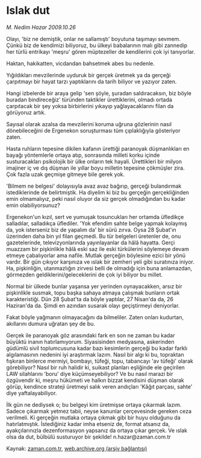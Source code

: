 # Islak dut

*M. Nedim Hazar 2009.10.26*

<tr><td class="metin" colspan="2" style="padding-top: 20px; padding-left: 5px; ">Olayı, 'biz ne demiştik, onlar ne sallamıştı' boyutuna taşımayı sevmem. Çünkü biz de kendimizi biliyoruz, bu ülkeyi babalarının malı gibi zannedip her türlü entrikayı 'meşru' gören müptezeller de kendilerini çok iyi tanıyorlar.</td></tr><tr><td class="metin" colspan="2" style="padding-top: 20px; padding-left: 5px; "><p>Haktan, hakikatten, vicdandan bahsetmek abes bu nedenle.
<p>Yığıldıkları mevzilerinde uyduruk bir gerçek üretmek ya da gerçeği çarpıtmayı bir hayat tarzı yaptıklarını da tarih biliyor ve yazıyor zaten.
<p>Hangi izbelerde bir araya gelip 'sen şöyle, şuradan saldıracaksın, biz böyle buradan bindireceğiz' türünden taktikler ürettiklerini, olmadı ortada çarpıtacak bir şey yoksa birbirlerini yıkayıp yağlayacaklarını filan da görüyoruz artık.
<p>Sayısal olarak azalsa da mevzilerini koruma uğruna gözlerinin nasıl dönebileceğini de Ergenekon soruşturması tüm çıplaklığıyla gösteriyor zaten.
<p>Hasta ruhların tepesine dikilen kafanın ürettiği paranoyak düşmanlıkları en bayağı yöntemlerle ortaya atıp, sonrasında milleti korku içinde susturacakları psikolojik bir ülke onların tek hayali. Ürettikleri bir milyon imajiner iç ve dış düşman ile yıllar boyu milletin tepesine çökmüşler zira. Çok fazla uzak geçmişe gitmeye bile gerek yok.
<p>'Bilmem ne belgesi' dolayısıyla avaz avaz bağırıp, gerçeği bulandırmak istediklerinde de belirtmiştik. Ha diyelim ki biz bu gerçeğin gerçekliğinden emin olmamalıyız, peki nasıl oluyor da siz gerçek olmadığından bu kadar emin olabiliyorsunuz?
<p>Ergenekon'un kızıl, sert ve yumuşak tosuncukları her ortamda üfledikçe salladılar, salladıkça üflediler. 'Yok efendim sahte belge yapmak kolaymış da, yok isterseniz biz de yapalım da' bir sürü zırva. Oysa 28 Şubat'ın üzerinden daha bin yıl filan geçmedi. Bu tür belgeleri üretenler de, onu gazetelerinde, televizyonlarında yayınlayanlar da hâlâ hayatta. Gerçi muazzam bir pişkinlikle hâlâ eski saz ile eski türkülerini söylemeye devam etmeye çabalıyorlar ama nafile. Mutlak gerçeğin böylesine ezici bir yönü vardır. Bir gün çıkıyor karşınıza ve ıslak bir zemheri yeli gibi suratınıza iniyor. Ha, pişkinliğin, utanmazlığın zirvesi belli de olmadığı için buna anlamazdan, görmezden geldiklerini/geleceklerini de çok iyi biliyor bu millet.
<p>Normal bir ülkede bunlar yaşansa yer yerinden oynayacakken, arsız bir pişkinlikle susmak, topu başka sahaya atmaya çalışmak bunların ortak karakteristiği. Dün 28 Şubat'ta da böyle yaptılar, 27 Nisan'da da, 26 Haziran'da da. Şimdi en azından susarak olayı geçiştirmeyi deniyorlar.
<p>Fakat böyle yağmanın olmayacağını da bilmeliler. Zaten onları kudurtan, akıllarını dumura uğratan şey de bu.
<p>Gerçek ile paranoyak göz arasındaki fark en son ne zaman bu kadar büyüktü inanın hatırlamıyorum. Siyasisinden medyasına, askerinden güdümlü sivil toplumcusuna kadar bazı kesimlerin gerçeği bu kadar farklı algılamasının nedenini iyi araştırmak lazım. Nasıl bir algı ki bu, topraktan fışkıran binlerce mermiyi, bombayı, tüfeği, topu, tabancayı 'av tüfeği' olarak görebiliyor? Nasıl bir ruh halidir ki, suikast planları eşliğinde ele geçirilen LAW silahlarını 'boru' diye küçümseyebiliyor? Ve bu nasıl marazi bir özgüvendir ki, meşru hükümeti ve halkın bizzat kendisini düşman olarak görüp, kendince strateji üretmeyi salık veren andıçları 'Kâğıt parçası, sahte' diye yaftalayabiliyor.
<p>İlk gün ne dediysek o; bu belgeyi kim üretmişse ortaya çıkarmak lazım. Sadece çıkarmak yetmez tabii, neyse kanunlar çerçevesinde gereken ceza verilmeli. Ki gerçeğin mutlaka ortaya çıkmak gibi bir huyu olduğunu da hatırlatmıştık. İstediğiniz kadar imha etseniz de, format atsanız da, ayakçılarınızla dezenformasyon yapsanız da ortaya çıkar gerçek. Ve ıslak olsa da dut, bülbülü susturuyor bir şekilde! n.hazar@zaman.com.tr <br/></p></p></p></p></p></p></p></p></p></p></p></td></tr>

Kaynak: [zaman.com.tr](http://zaman.com.tr/yazar.do?yazino=907713), [web.archive.org (arşiv bağlantısı)](http://web.archive.org/web/20091104184240/http://www.zaman.com.tr:80/yazar.do?yazino=907713)
